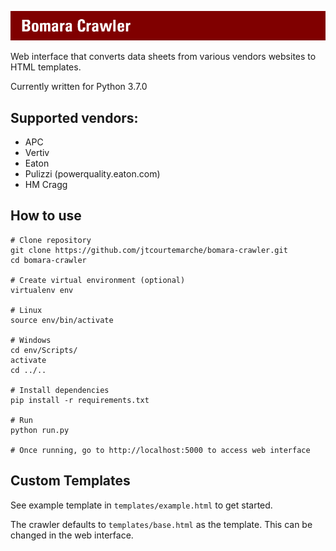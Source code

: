 ![APC Crawler](https://raw.githubusercontent.com/jtcourtemarche/apc/master/static/img/logo.jpg)

Web interface that converts data sheets from various vendors websites to HTML templates.

Currently written for Python 3.7.0

## Supported vendors:
* APC
* Vertiv 
* Eaton
* Pulizzi (powerquality.eaton.com)
* HM Cragg

## How to use
```
# Clone repository
git clone https://github.com/jtcourtemarche/bomara-crawler.git
cd bomara-crawler

# Create virtual environment (optional)
virtualenv env

# Linux 
source env/bin/activate

# Windows
cd env/Scripts/
activate
cd ../..

# Install dependencies
pip install -r requirements.txt

# Run
python run.py

# Once running, go to http://localhost:5000 to access web interface
```

## Custom Templates
See example template in `templates/example.html` to get started. 

The crawler defaults to `templates/base.html` as the template. This can be changed in the web interface.
